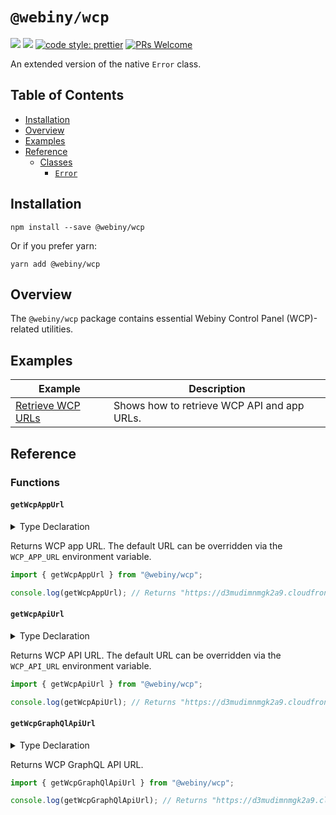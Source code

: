 # `@webiny/wcp`
[![](https://img.shields.io/npm/dw/@webiny/wcp.svg)](https://www.npmjs.com/package/@webiny/wcp)
[![](https://img.shields.io/npm/v/@webiny/wcp.svg)](https://www.npmjs.com/package/@webiny/wcp)
[![code style: prettier](https://img.shields.io/badge/code_style-prettier-ff69b4.svg?style=flat-square)](https://github.com/prettier/prettier)
[![PRs Welcome](https://img.shields.io/badge/PRs-welcome-brightgreen.svg?style=flat-square)](http://makeapullrequest.com)

An extended version of the native `Error` class.

## Table of Contents

-   [Installation](#installation)
-   [Overview](#overview)
-   [Examples](#examples)
-   [Reference](#reference)
    -   [Classes](#classes)
        -   [`Error`](#error)

## Installation

```
npm install --save @webiny/wcp
```

Or if you prefer yarn:

```
yarn add @webiny/wcp
```


## Overview

The `@webiny/wcp` package contains essential Webiny Control Panel (WCP)-related utilities. 



## Examples

| Example | Description |
| ------- | ----------- |
| [Retrieve WCP URLs](./docs/examples/retrievingWcpUrls.md) | Shows how to retrieve WCP API and app URLs. |

## Reference

### Functions

#### `getWcpAppUrl`

<details>
<summary>Type Declaration</summary>
<p>

```ts
export declare const getWcpAppUrl: (path?: string | undefined) => string;
```

</p>
</details>  

Returns WCP app URL. The default URL can be overridden via the `WCP_APP_URL` environment variable.


```ts
import { getWcpAppUrl } from "@webiny/wcp";

console.log(getWcpAppUrl); // Returns "https://d3mudimnmgk2a9.cloudfront.net".
```


#### `getWcpApiUrl`

<details>
<summary>Type Declaration</summary>
<p>

```ts
export declare const getWcpApiUrl: (path?: string | undefined) => string;
```

</p>
</details>  

Returns WCP API URL. The default URL can be overridden via the `WCP_API_URL` environment variable.


```ts
import { getWcpApiUrl } from "@webiny/wcp";

console.log(getWcpApiUrl); // Returns "https://d3mudimnmgk2a9.cloudfront.net".
```

#### `getWcpGraphQlApiUrl`

<details>
<summary>Type Declaration</summary>
<p>

```ts
export declare const getWcpGraphQlApiUrl: (path?: string | undefined) => string;
```

</p>
</details>  

Returns WCP GraphQL API URL.


```ts
import { getWcpGraphQlApiUrl } from "@webiny/wcp";

console.log(getWcpGraphQlApiUrl); // Returns "https://d3mudimnmgk2a9.cloudfront.net/graphql".
```

